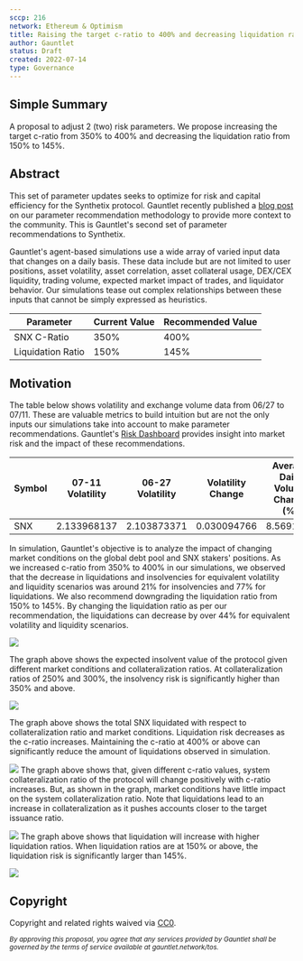 ```yaml
---
sccp: 216
network: Ethereum & Optimism
title: Raising the target c-ratio to 400% and decreasing liquidation ratio to 145%
author: Gauntlet
status: Draft
created: 2022-07-14
type: Governance
---
```


## Simple Summary

A proposal to adjust 2 (two) risk parameters. We propose increasing the target c-ratio from 350% to 400% and decreasing the liquidation ratio from 150% to 145%.

## Abstract



This set of parameter updates seeks to optimize for risk and capital efficiency for the Synthetix protocol. Gauntlet recently published a [blog post](https://medium.com/gauntlet-networks/gauntlets-parameter-recommendation-methodology-8591478a0c1c) on our parameter recommendation methodology to provide more context to the community. This is Gauntlet's second set of parameter recommendations to Synthetix.

Gauntlet's agent-based simulations use a wide array of varied input data that changes on a daily basis. These data include but are not limited to user positions, asset volatility, asset correlation, asset collateral usage, DEX/CEX liquidity, trading volume, expected market impact of trades, and liquidator behavior. Our simulations tease out complex relationships between these inputs that cannot be simply expressed as heuristics.

| Parameter | Current Value | Recommended Value |
| -------- | -------- | -------- |
| SNX C-Ratio     | 350%     | 400%     |
| Liquidation Ratio | 150% | 145% |

## Motivation


The table below shows volatility and exchange volume data from 06/27 to 07/11. These are valuable metrics to build intuition but are not the only inputs our simulations take into account to make parameter recommendations. Gauntlet's [Risk Dashboard](https://gov.gauntlet.network/synthetix) provides insight into market risk and the impact of these recommendations. 

|Symbol| 07-11 Volatility| 06-27 Volatility| Volatility Change| Average Daily Volume Change (%)  |
| ------ | ---------------- | --------------- | ----------------- | ----------- |
| SNX   |    2.133968137  |  2.103873371  | 	0.030094766   |  8.5691933    |

In simulation, Gauntlet's objective is to analyze the impact of changing market conditions on the global debt pool and SNX stakers' positions. As we increased c-ratio from 350% to 400% in our simulations, we observed that the decrease in liquidations and insolvencies for equivalent volatility and liquidity scenarios was around 21% for insolvencies and 77% for liquidations. We also recommend downgrading the liquidation ratio from 150% to 145%. By changing the liquidation ratio as per our recommendation, the liquidations can decrease by over 44% for equivalent volatility and liquidity scenarios.

![](https://i.imgur.com/AgsFtCf.png)


The graph above shows the expected insolvent value of the protocol given different market conditions and collateralization ratios. At collateralization ratios of 250% and 300%, the insolvency risk is significantly higher than 350% and above.



![](https://i.imgur.com/dXB0Y2Q.png)


The graph above shows the total SNX liquidated with respect to collateralization ratio and market conditions. Liquidation risk decreases as the c-ratio increases. Maintaining the c-ratio at 400% or above can significantly reduce the amount of liquidations observed in simulation.  

![](https://i.imgur.com/EDDcxec.png)
The graph above shows that, given different c-ratio values, system collateralization ratio of the protocol will change positively with c-ratio increases. But, as shown in the graph, market conditions have little impact on the system collateralization ratio. Note that liquidations lead to an increase in collateralization as it pushes accounts closer to the target issuance ratio.   


![](https://i.imgur.com/u5pBsPu.png)
The graph above shows that liquidation will increase with higher liquidation ratios. When liquidation ratios are at 150% or above, the liquidation risk is significantly larger than 145%.



![](https://i.imgur.com/7pjFP4d.jpg)



## Copyright



Copyright and related rights waived via [CC0](https://creativecommons.org/publicdomain/zero/1.0/).

*<sup>By approving this proposal, you agree that any services provided by Gauntlet shall be governed by the terms of service available at gauntlet.network/tos.<sup>*


